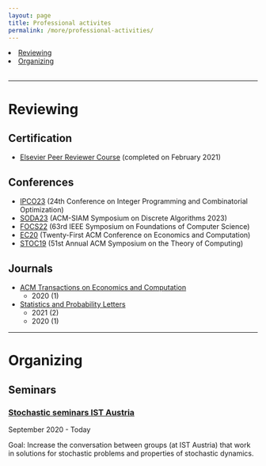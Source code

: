 ```yaml
---
layout: page
title: Professional activites
permalink: /more/professional-activities/
---
```


<li><a href="#reviewing">Reviewing</a></li>
<li><a href="#organizing">Organizing</a></li>
<br>
<hr>

# Reviewing

## Certification

- [Elsevier Peer Reviewer Course](https://researcheracademy.elsevier.com/navigating-peer-review/certified-peer-reviewer-course) (completed on February 2021)

## Conferences

- [IPCO23](https://optimization.discovery.wisc.edu/ipco-2023-madison/) (24th Conference on Integer Programming and Combinatorial Optimization)
- [SODA23](https://www.siam.org/conferences/cm/conference/soda23) (ACM-SIAM Symposium on Discrete Algorithms 2023)
- [FOCS22](https://focs2022.eecs.berkeley.edu) (63rd IEEE Symposium on Foundations of Computer Science)
- [EC20](http://ec20.sigecom.org/) (Twenty-First ACM Conference on Economics and Computation)
- [STOC19](http://acm-stoc.org/stoc2019/) (51st Annual ACM Symposium on the Theory of Computing)

## Journals

- [ACM Transactions on Economics and Computation](https://dl.acm.org/journal/teac)
  - 2020 (1)
- [Statistics and Probability Letters](https://www.journals.elsevier.com/statistics-and-probability-letters)
  - 2021 (2)
  - 2020 (1)

<hr/>

# Organizing

## Seminars

### [Stochastic seminars IST Austria](https://stochasticseminars.pages.ist.ac.at/)

September 2020 - Today

Goal: Increase the conversation between groups (at IST Austria) that work in solutions for stochastic problems and properties of stochastic dynamics.

